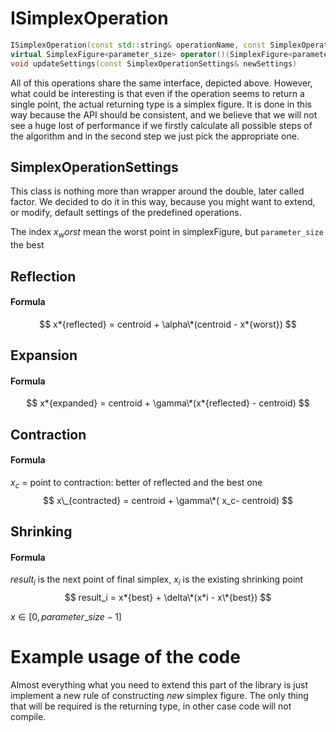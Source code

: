 # ISimplexOperation

```cpp
ISimplexOperation(const std::string& operationName, const SimplexOperationSettings& arguments)
virtual SimplexFigure<parameter_size> operator()(SimplexFigure<parameter_size>& simplexFigure)=0;
void updateSettings(const SimplexOperationSettings& newSettings)
```

All of this operations share the same interface, depicted above. However, what could be interesting is that even if the operation seems to return a single point, the actual returning type is a simplex figure. It is done in this way because the API should be consistent, and we believe that we will not see a huge lost of performance if we firstly calculate all possible steps of the algorithm and in the second step we just pick the appropriate one.

<!--TODO: later change it into void function, and added the reference as the place where a new simplex figure will be stored  -->

<!-- TODO: add the short description of how user might want to extend this module  -->

## SimplexOperationSettings

This class is nothing more than wrapper around the double, later called factor. We decided to do it in this way, because you might want to extend, or modify, default settings of the predefined operations.

The index $x_worst$ mean the worst point in simplexFigure, but `parameter_size` the best

## Reflection

#### Formula

$$ x*{reflected} = centroid + \alpha\*(centroid - x*{worst}) $$

## Expansion

#### Formula

$$ x*{expanded} = centroid + \gamma\*(x*{reflected} - centroid) $$

## Contraction

#### Formula

$x_c$ = point to contraction: better of reflected and the best one
$$ x\_{contracted} = centroid + \gamma\*( x_c- centroid) $$

## Shrinking

#### Formula

$result_i$ is the next point of final simplex, $x_i$ is the existing shrinking point
$$ result_i = x*{best} + \delta\*(x*i - x\*{best}) $$

$x \in [0,parameter\_size - 1]$

# Example usage of the code

Almost everything what you need to extend this part of the library is just implement a new rule of constructing _new_ simplex figure. The only thing that will be required is the returning type, in other case code will not compile.

<!-- TODO: add the reference into the SimplexOperationFactory where will be an example usage of the code declared inside this class -->
